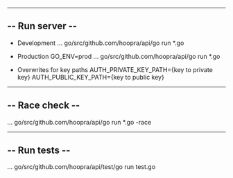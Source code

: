 
----------------
-- Run server --
----------------
* Development 
... go/src/github.com/hoopra/api/go run *.go

* Production
GO_ENV=prod
... go/src/github.com/hoopra/api/go run *.go

* Overwrites for key paths
AUTH_PRIVATE_KEY_PATH={key to private key}
AUTH_PUBLIC_KEY_PATH={key to public key}

----------------
-- Race check --
----------------
... go/src/github.com/hoopra/api/go run *.go -race


----------------
-- Run tests  --
----------------
... go/src/github.com/hoopra/api/test/go run test.go
